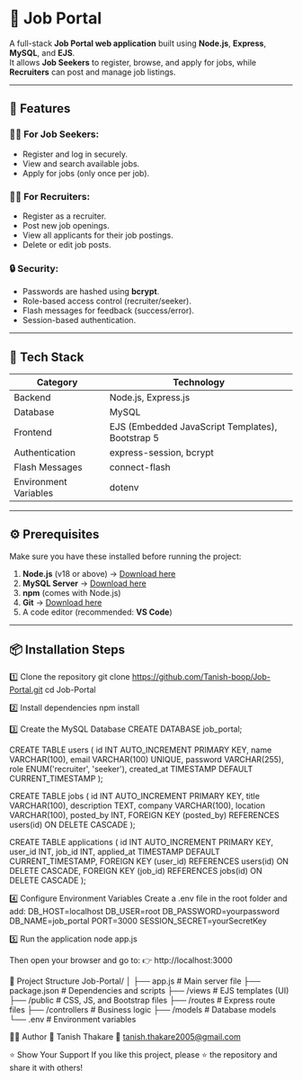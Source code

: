 # 💼 Job Portal

A full-stack **Job Portal web application** built using **Node.js**, **Express**, **MySQL**, and **EJS**.  
It allows **Job Seekers** to register, browse, and apply for jobs, while **Recruiters** can post and manage job listings.

---

## 🚀 Features

### 👩‍💼 For Job Seekers:
- Register and log in securely.
- View and search available jobs.
- Apply for jobs (only once per job).

### 🧑‍💻 For Recruiters:
- Register as a recruiter.
- Post new job openings.
- View all applicants for their job postings.
- Delete or edit job posts.

### 🔒 Security:
- Passwords are hashed using **bcrypt**.
- Role-based access control (recruiter/seeker).
- Flash messages for feedback (success/error).
- Session-based authentication.

---

## 🧰 Tech Stack

| Category | Technology |
|-----------|-------------|
| Backend | Node.js, Express.js |
| Database | MySQL |
| Frontend | EJS (Embedded JavaScript Templates), Bootstrap 5 |
| Authentication | express-session, bcrypt |
| Flash Messages | connect-flash |
| Environment Variables | dotenv |

---

## ⚙️ Prerequisites

Make sure you have these installed before running the project:

1. **Node.js** (v18 or above) → [Download here](https://nodejs.org/)
2. **MySQL Server** → [Download here](https://dev.mysql.com/downloads/)
3. **npm** (comes with Node.js)
4. **Git** → [Download here](https://git-scm.com/)
5. A code editor (recommended: **VS Code**)

---

## 📦 Installation Steps

1️⃣ Clone the repository
git clone https://github.com/Tanish-boop/Job-Portal.git
cd Job-Portal

2️⃣ Install dependencies
npm install

3️⃣ Create the MySQL Database
CREATE DATABASE job_portal;

CREATE TABLE users (
    id INT AUTO_INCREMENT PRIMARY KEY,
    name VARCHAR(100),
    email VARCHAR(100) UNIQUE,
    password VARCHAR(255),
    role ENUM('recruiter', 'seeker'),
    created_at TIMESTAMP DEFAULT CURRENT_TIMESTAMP
);

CREATE TABLE jobs (
    id INT AUTO_INCREMENT PRIMARY KEY,
    title VARCHAR(100),
    description TEXT,
    company VARCHAR(100),
    location VARCHAR(100),
    posted_by INT,
    FOREIGN KEY (posted_by) REFERENCES users(id) ON DELETE CASCADE
);

CREATE TABLE applications (
    id INT AUTO_INCREMENT PRIMARY KEY,
    user_id INT,
    job_id INT,
    applied_at TIMESTAMP DEFAULT CURRENT_TIMESTAMP,
    FOREIGN KEY (user_id) REFERENCES users(id) ON DELETE CASCADE,
    FOREIGN KEY (job_id) REFERENCES jobs(id) ON DELETE CASCADE
);

4️⃣ Configure Environment Variables
Create a .env file in the root folder and add:
DB_HOST=localhost
DB_USER=root
DB_PASSWORD=yourpassword
DB_NAME=job_portal
PORT=3000
SESSION_SECRET=yourSecretKey

5️⃣ Run the application
node app.js

Then open your browser and go to:
👉 http://localhost:3000

📁 Project Structure
Job-Portal/
│
├── app.js                # Main server file
├── package.json          # Dependencies and scripts
├── /views                # EJS templates (UI)
├── /public               # CSS, JS, and Bootstrap files
├── /routes               # Express route files
├── /controllers          # Business logic
├── /models               # Database models
└── .env                  # Environment variables


🧑‍🏫 Author
👤 Tanish Thakare
📧 tanish.thakare2005@gmail.com

⭐ Show Your Support
If you like this project, please ⭐ the repository and share it with others!



